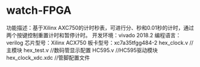 # watch-FPGA
功能描述：基于Xilinx AXC750的计时秒表，可进行分、秒和0.01秒的计时，通过两个按键控制重置计时和暂停计时。
开发环境：vivado 2018.2
编程语言：verilog
芯片型号：Xilinx ACX750
板卡型号：xc7a35tfgg484-2
hex_clock.v //主模块
hex_test.v //数码管显示配置
HC595.v //HC595驱动模块
hex_clock_xdc.xdc //管脚配置文件
